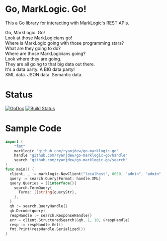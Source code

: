 Go, MarkLogic. Go!
=========

This a Go library for interacting with MarkLogic's REST APIs.

Go, MarkLogic. Go!  
Look at those MarkLogicians go!  
Where is MarkLogic going with those programming stars?  
What are they going to do?  
Where are those MarkLogicians going?  
Look where they are going.  
They are all going to that big data out there.  
It's a data party. A BIG data party!  
XML data. JSON data. Semantic data.  

Status
=========
[![GoDoc](https://godoc.org/github.com/ryanjdew/go-marklogic-go?status.svg)](https://godoc.org/github.com/ryanjdew/go-marklogic-go) [![Build Status](https://drone.io/github.com/ryanjdew/go-marklogic-go/status.png)](https://drone.io/github.com/ryanjdew/go-marklogic-go/latest)

Sample Code
=========

```go
import (
	"fmt"
	marklogic "github.com/ryanjdew/go-marklogic-go"
	handle "github.com/ryanjdew/go-marklogic-go/handle"
	search "github.com/ryanjdew/go-marklogic-go/search"
)
func main() {
  client, _ := marklogic.NewClient("localhost", 8050, "admin", "admin", marklogic.DigestAuth)
  query := search.Query{Format: handle.XML}
  query.Queries = []interface{}{
    search.TermQuery{
      Terms: []string{queryStr},
    },
  }
  qh := search.QueryHandle{}
  qh.Decode(query)
  respHandle := search.ResponseHandle{}
  err = client.StructuredSearch(&qh, 1, 10, &respHandle)
  resp := respHandle.Get()
  fmt.Print(respHandle.Serialized())
}
```
